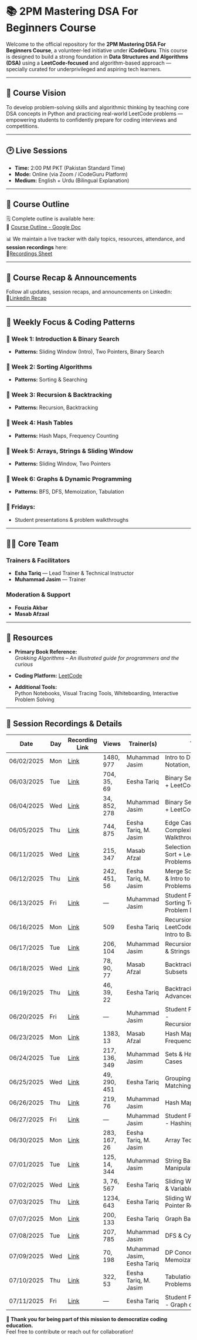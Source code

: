 # 📚 2PM Mastering DSA For Beginners Course

Welcome to the official repository for the **2PM Mastering DSA For Beginners Course**, a volunteer-led initiative under **iCodeGuru**. This course is designed to build a strong foundation in **Data Structures and Algorithms (DSA)** using a **LeetCode-focused** and algorithm-based approach — specially curated for underprivileged and aspiring tech learners.

---

## 🎯 Course Vision

To develop problem-solving skills and algorithmic thinking by teaching core DSA concepts in Python and practicing real-world LeetCode problems — empowering students to confidently prepare for coding interviews and competitions.

---

## 🕑 Live Sessions

- **Time:** 2:00 PM PKT (Pakistan Standard Time)  
- **Mode:** Online (via Zoom / iCodeGuru Platform)  
- **Medium:** English + Urdu (Bilingual Explanation)  

---

## 📘 Course Outline

🗒️ Complete outline is available here:  
📄 [Course Outline - Google Doc](https://docs.google.com/document/d/1vQ6EDJm5ZdwtnD7L3Rceym-AvwLQNkHfIk1pei3KsQs/edit?tab=t.0)

📊 We maintain a live tracker with daily topics, resources, attendance, and **session recordings** here:  
🔗[Recordings Sheet](https://docs.google.com/spreadsheets/d/1h82e-YxyAaESvkeQTcZIJxAtAj43uyvfGqxjTW3Nd08/edit?gid=1151484250#gid=1151484250)

---
## 📢 Course Recap & Announcements

Follow all updates, session recaps, and announcements on LinkedIn:  
🔗[Linkedin Recap](https://www.linkedin.com/feed/update/urn:li:activity:7335912737450962944/)

---

## 🧠 Weekly Focus & Coding Patterns

### 📌 Week 1: Introduction & Binary Search  
- **Patterns:** Sliding Window (Intro), Two Pointers, Binary Search  

### 📌 Week 2: Sorting Algorithms  
- **Patterns:** Sorting & Searching  

### 📌 Week 3: Recursion & Backtracking  
- **Patterns:** Recursion, Backtracking  

### 📌 Week 4: Hash Tables  
- **Patterns:** Hash Maps, Frequency Counting  

### 📌 Week 5: Arrays, Strings & Sliding Window  
- **Patterns:** Sliding Window, Two Pointers  

### 📌 Week 6: Graphs & Dynamic Programming  
- **Patterns:** BFS, DFS, Memoization, Tabulation  

### 🧪 Fridays:  
- Student presentations & problem walkthroughs  

---

## 👩‍🏫 Core Team

### Trainers & Facilitators  
- **Esha Tariq** — Lead Trainer & Technical Instructor  
- **Muhammad Jasim** — Trainer  

### Moderation & Support  
- **Fouzia Akbar**  
- **Masab Afzaal**  

---

## 📖 Resources

- **Primary Book Reference:**  
  _Grokking Algorithms – An illustrated guide for programmers and the curious_  
  
- **Coding Platform:** [LeetCode](https://leetcode.com/)  
  
- **Additional Tools:**  
  Python Notebooks, Visual Tracing Tools, Whiteboarding, Interactive Problem Solving  

---

## 🎥 Session Recordings & Details

| Date       | Day   | Recording Link                                                   | Views              | Trainer(s)              | Topic                                                              |
|------------|-------|------------------------------------------------------------------|---------------------|--------------------------|--------------------------------------------------------------------|
| 06/02/2025 | Mon   | [Link](https://www.facebook.com/share/v/19yAg8i94e/)             | 1480, 977           | Muhammad Jasim           | Intro to DSA, Big-O Notation, Python Recap                         |
| 06/03/2025 | Tue   | [Link](https://www.facebook.com/share/v/1AZ7xJrcMS/)             | 704, 35, 69         | Eesha Tariq              | Binary Search (Basics) + LeetCode Problems                         |
| 06/04/2025 | Wed   | [Link](https://www.facebook.com/share/v/1C4EN5aTjQ/)             | 34, 852, 278        | Muhammad Jasim           | Binary Search Variants + LeetCode Practice                         |
| 06/05/2025 | Thu   | [Link](https://www.facebook.com/share/v/1YErUvBdKL/)             | 744, 875            | Eesha Tariq, M. Jasim     | Edge Cases, Complexity + LeetCode Walkthrough                      |
| 06/11/2025 | Wed   | [Link](https://www.facebook.com/share/v/16nZuzo6X9/)             | 215, 347            | Masab Afzal              | Selection & Insertion Sort + LeetCode Problems                     |
| 06/12/2025 | Thu   | [Link](https://www.facebook.com/share/v/19FBd2ujus/)             | 242, 451, 56        | Eesha Tariq, M. Jasim     | Merge Sort, QuickSort & Intro to Heaps + Problems                  |
| 06/13/2025 | Fri   | [Link](https://www.facebook.com/share/v/152Z4rnMbn/)             | —                   | Muhammad Jasim           | Student Presentations – Sorting Techniques + Problem Discussion    |
| 06/16/2025 | Mon   | [Link](https://www.facebook.com/share/v/1ArJ7iqb9y/)             | 509                 | Eesha Tariq              | Recursion Basics + LeetCode Questions + Intro to Backtracking      |
| 06/17/2025 | Tue   | [Link](https://www.facebook.com/share/v/1AnN8cL9QF/)             | 206, 104            | Muhammad Jasim           | Recursion with Arrays & Strings                                    |
| 06/18/2025 | Wed   | [Link](https://www.facebook.com/share/v/1CCFNX97re/)             | 78, 90, 77          | Masab Afzal              | Backtracking Intro + Subsets                                       |
| 06/19/2025 | Thu   | [Link](https://www.facebook.com/share/v/1KWhvSeciS/)             | 46, 39, 22          | Eesha Tariq              | Backtracking Advanced                                              |
| 06/20/2025 | Fri   | [Link](https://www.facebook.com/share/v/1ErQq6mV8r/)             | —                   | Muhammad Jasim           | Student Presentations - Recursion/backtracking                    |
| 06/23/2025 | Mon   | [Link](https://www.facebook.com/share/v/1BAc7qhjxX/)             | 1383, 13            | Masab Afzal              | Hash Maps and Frequency Counters                                  |
| 06/24/2025 | Tue   | [Link](https://www.facebook.com/share/v/1ZZasgVMqd/)             | 217, 136, 349       | Muhammad Jasim           | Sets & HashMap Use Cases                                          |
| 06/25/2025 | Wed   | [Link](https://web.facebook.com/share/v/1AhjvScxTU/)             | 49, 290, 451        | Eesha Tariq              | Grouping & Pattern Matching                                       |
| 06/26/2025 | Thu   | [Link](https://www.facebook.com/share/v/191nhQcGWJ/)             | 219, 76             | Muhammad Jasim           | Hash Map Patterns                                                 |
| 06/27/2025 | Fri   | [Link](https://www.facebook.com/share/v/14u4FtWxYr/)             | —                   | Muhammad Jasim           | Student Presentations - Hashing Problem                           |
| 06/30/2025 | Mon   | [Link](https://www.facebook.com/share/v/19kV2SNw6T/)             | 283, 167, 26        | Eesha Tariq, M. Jasim     | Array Techniques                                                  |
| 07/01/2025 | Tue   | [Link](https://www.facebook.com/share/v/16mBRjU9po/)             | 125, 14, 344        | Muhammad Jasim           | String Basics & Manipulation                                      |
| 07/02/2025 | Wed   | [Link](https://www.facebook.com/share/v/1JkeQtZfZs/)             | 3, 76, 567          | Eesha Tariq              | Sliding Window (Fixed & Variable)                                 |
| 07/03/2025 | Thu   | [Link](https://www.facebook.com/share/v/1AtRP3Ei8M/)             | 1234, 643           | Eesha Tariq              | Sliding Window + Two Pointer Review                               |
| 07/07/2025 | Mon   | [Link](https://fb.watch/AIrErQVlCB/)                             | 200, 133            | Eesha Tariq              | Graph Basics & BFS                                                |
| 07/08/2025 | Tue   | [Link](https://www.facebook.com/share/v/1FzTuQKp3B/)             | 207, 785            | Muhammad Jasim           | DFS & Cycle Detection                                             |
| 07/09/2025 | Wed   | [Link](https://www.facebook.com/share/v/19ncxmGJfi/)             | 70, 198             | Muhammad Jasim, Eesha Tariq | DP Concepts & Memoization                                      |
| 07/10/2025 | Thu   | [Link](https://www.facebook.com/share/v/16p2jd3WCm/)             | 322, 53             | Eesha Tariq, M. Jasim     | Tabulation & Classic DP Problems                                  |
| 07/11/2025 | Fri   | [Link](https://www.facebook.com/share/v/16p2jd3WCm/)             | —                   | Eesha Tariq              | Student Presentations - Graph or DP problem                       |

**🙏 Thank you for being part of this mission to democratize coding education.**  
Feel free to contribute or reach out for collaboration!


